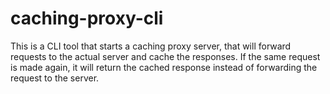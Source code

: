 # caching-proxy-cli
This is a CLI tool that starts a caching proxy server, that will forward requests to the actual server and cache the responses. If the same request is made again, it will return the cached response instead of forwarding the request to the server.
